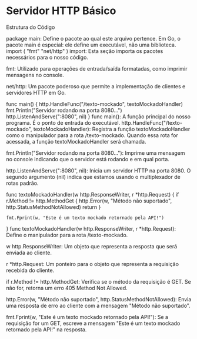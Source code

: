# Servidor HTTP Básico
Estrutura do Código

package main: Define o pacote ao qual este arquivo pertence. Em Go, o pacote main é especial: ele define um executável, não uma biblioteca.
import (
	"fmt"
	"net/http"
)
import: Esta seção importa os pacotes necessários para o nosso código.

fmt: Utilizado para operações de entrada/saída formatadas, como imprimir mensagens no console.

net/http: Um pacote poderoso que permite a implementação de clientes e servidores HTTP em Go.

func main() {
	http.HandleFunc("/texto-mockado", textoMockadoHandler)
	fmt.Println("Servidor rodando na porta 8080...")
	http.ListenAndServe(":8080", nil)
}
func main(): A função principal do nosso programa. É o ponto de entrada do executável.
http.HandleFunc("/texto-mockado", textoMockadoHandler): Registra a função textoMockadoHandler como o manipulador para a rota /texto-mockado. Quando essa rota for acessada, a função textoMockadoHandler será chamada.

fmt.Println("Servidor rodando na porta 8080..."): Imprime uma mensagem no console indicando que o servidor está rodando e em qual porta.

http.ListenAndServe(":8080", nil): Inicia um servidor HTTP na porta 8080. O segundo argumento (nil) indica que estamos usando o multiplexador de rotas padrão.

func textoMockadoHandler(w http.ResponseWriter, r *http.Request) {
	if r.Method != http.MethodGet {
		http.Error(w, "Método não suportado", http.StatusMethodNotAllowed)
		return
	}

	fmt.Fprint(w, "Este é um texto mockado retornado pela API!")
}
func textoMockadoHandler(w http.ResponseWriter, r *http.Request): Define o manipulador para a rota /texto-mockado.

w http.ResponseWriter: Um objeto que representa a resposta que será enviada ao cliente.

r *http.Request: Um ponteiro para o objeto que representa a requisição recebida do cliente.

if r.Method != http.MethodGet: Verifica se o método da requisição é GET. Se não for, retorna um erro 405 Method Not Allowed.

http.Error(w, "Método não suportado", http.StatusMethodNotAllowed): Envia uma resposta de erro ao cliente com a mensagem "Método não suportado".

fmt.Fprint(w, "Este é um texto mockado retornado pela API!"): Se a requisição for um GET, escreve a mensagem "Este é um texto mockado retornado pela API!" na resposta.

